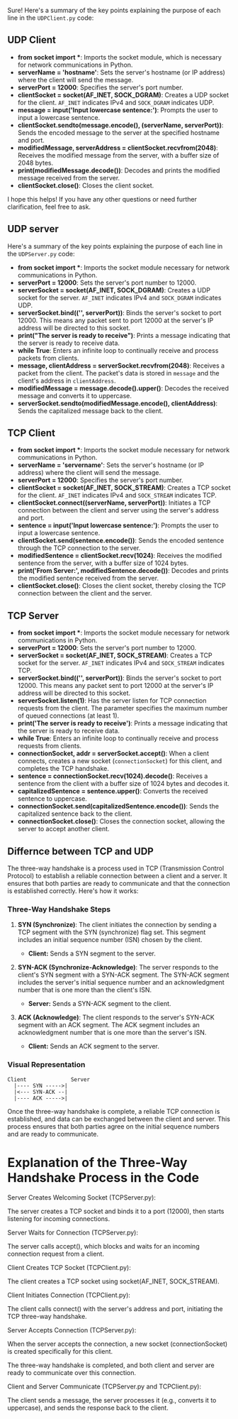 Sure! Here's a summary of the key points explaining the purpose of each line in the `UDPClient.py` code:
## UDP Client
- **from socket import \***: Imports the socket module, which is necessary for network communications in Python.
- **serverName = 'hostname'**: Sets the server's hostname (or IP address) where the client will send the message.
- **serverPort = 12000**: Specifies the server's port number.
- **clientSocket = socket(AF_INET, SOCK_DGRAM)**: Creates a UDP socket for the client. `AF_INET` indicates IPv4 and `SOCK_DGRAM` indicates UDP.
- **message = input('Input lowercase sentence:')**: Prompts the user to input a lowercase sentence.
- **clientSocket.sendto(message.encode(), (serverName, serverPort))**: Sends the encoded message to the server at the specified hostname and port.
- **modifiedMessage, serverAddress = clientSocket.recvfrom(2048)**: Receives the modified message from the server, with a buffer size of 2048 bytes.
- **print(modifiedMessage.decode())**: Decodes and prints the modified message received from the server.
- **clientSocket.close()**: Closes the client socket.

I hope this helps! If you have any other questions or need further clarification, feel free to ask.

## UDP server
Here's a summary of the key points explaining the purpose of each line in the `UDPServer.py` code:

- **from socket import \***: Imports the socket module necessary for network communications in Python.
- **serverPort = 12000**: Sets the server's port number to 12000.
- **serverSocket = socket(AF_INET, SOCK_DGRAM)**: Creates a UDP socket for the server. `AF_INET` indicates IPv4 and `SOCK_DGRAM` indicates UDP.
- **serverSocket.bind(('', serverPort))**: Binds the server's socket to port 12000. This means any packet sent to port 12000 at the server's IP address will be directed to this socket.
- **print("The server is ready to receive")**: Prints a message indicating that the server is ready to receive data.
- **while True**: Enters an infinite loop to continually receive and process packets from clients.
- **message, clientAddress = serverSocket.recvfrom(2048)**: Receives a packet from the client. The packet's data is stored in `message` and the client's address in `clientAddress`.
- **modifiedMessage = message.decode().upper()**: Decodes the received message and converts it to uppercase.
- **serverSocket.sendto(modifiedMessage.encode(), clientAddress)**: Sends the capitalized message back to the client.

## TCP Client

- **from socket import \***: Imports the socket module necessary for network communications in Python.
- **serverName = 'servername'**: Sets the server's hostname (or IP address) where the client will send the message.
- **serverPort = 12000**: Specifies the server's port number.
- **clientSocket = socket(AF_INET, SOCK_STREAM)**: Creates a TCP socket for the client. `AF_INET` indicates IPv4 and `SOCK_STREAM` indicates TCP.
- **clientSocket.connect((serverName, serverPort))**: Initiates a TCP connection between the client and server using the server's address and port.
- **sentence = input('Input lowercase sentence:')**: Prompts the user to input a lowercase sentence.
- **clientSocket.send(sentence.encode())**: Sends the encoded sentence through the TCP connection to the server.
- **modifiedSentence = clientSocket.recv(1024)**: Receives the modified sentence from the server, with a buffer size of 1024 bytes.
- **print('From Server:', modifiedSentence.decode())**: Decodes and prints the modified sentence received from the server.
- **clientSocket.close()**: Closes the client socket, thereby closing the TCP connection between the client and the server.

## TCP Server

- **from socket import \***: Imports the socket module necessary for network communications in Python.
- **serverPort = 12000**: Sets the server's port number to 12000.
- **serverSocket = socket(AF_INET, SOCK_STREAM)**: Creates a TCP socket for the server. `AF_INET` indicates IPv4 and `SOCK_STREAM` indicates TCP.
- **serverSocket.bind(('', serverPort))**: Binds the server's socket to port 12000. This means any packet sent to port 12000 at the server's IP address will be directed to this socket.
- **serverSocket.listen(1)**: Has the server listen for TCP connection requests from the client. The parameter specifies the maximum number of queued connections (at least 1).
- **print('The server is ready to receive')**: Prints a message indicating that the server is ready to receive data.
- **while True**: Enters an infinite loop to continually receive and process requests from clients.
- **connectionSocket, addr = serverSocket.accept()**: When a client connects, creates a new socket (`connectionSocket`) for this client, and completes the TCP handshake.
- **sentence = connectionSocket.recv(1024).decode()**: Receives a sentence from the client with a buffer size of 1024 bytes and decodes it.
- **capitalizedSentence = sentence.upper()**: Converts the received sentence to uppercase.
- **connectionSocket.send(capitalizedSentence.encode())**: Sends the capitalized sentence back to the client.
- **connectionSocket.close()**: Closes the connection socket, allowing the server to accept another client.

## Differnce between TCP and UDP

The three-way handshake is a process used in TCP (Transmission Control Protocol) to establish a reliable connection between a client and a server. It ensures that both parties are ready to communicate and that the connection is established correctly. Here's how it works:

### **Three-Way Handshake Steps**

1. **SYN (Synchronize)**: The client initiates the connection by sending a TCP segment with the SYN (synchronize) flag set. This segment includes an initial sequence number (ISN) chosen by the client.
   - **Client:** Sends a SYN segment to the server.
   
2. **SYN-ACK (Synchronize-Acknowledge)**: The server responds to the client's SYN segment with a SYN-ACK segment. The SYN-ACK segment includes the server's initial sequence number and an acknowledgment number that is one more than the client's ISN.
   - **Server:** Sends a SYN-ACK segment to the client.
   
3. **ACK (Acknowledge)**: The client responds to the server's SYN-ACK segment with an ACK segment. The ACK segment includes an acknowledgment number that is one more than the server's ISN.
   - **Client:** Sends an ACK segment to the server.

### **Visual Representation**
```
Client              Server
  |---- SYN ----->|
  |<--- SYN-ACK --|
  |---- ACK ----->|
```

Once the three-way handshake is complete, a reliable TCP connection is established, and data can be exchanged between the client and server. This process ensures that both parties agree on the initial sequence numbers and are ready to communicate.

# Explanation of the Three-Way Handshake Process in the Code
Server Creates Welcoming Socket (TCPServer.py):

The server creates a TCP socket and binds it to a port (12000), then starts listening for incoming connections.

Server Waits for Connection (TCPServer.py):

The server calls accept(), which blocks and waits for an incoming connection request from a client.

Client Creates TCP Socket (TCPClient.py):

The client creates a TCP socket using socket(AF_INET, SOCK_STREAM).

Client Initiates Connection (TCPClient.py):

The client calls connect() with the server's address and port, initiating the TCP three-way handshake.

Server Accepts Connection (TCPServer.py):

When the server accepts the connection, a new socket (connectionSocket) is created specifically for this client.

The three-way handshake is completed, and both client and server are ready to communicate over this connection.

Client and Server Communicate (TCPServer.py and TCPClient.py):

The client sends a message, the server processes it (e.g., converts it to uppercase), and sends the response back to the client.
